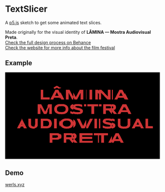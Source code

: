 # TextSlicer

A [p5.js](https://p5js.org/) sketch to get some animated text slices.  

Made originally for the visual identity of **LÂMINA — Mostra Audiovisual Preta**.  
[Check the full design process on Behance](https://www.behance.net/gallery/122884567/LAMINA-Mostra-Audiovisual-Preta)  
[Check the website for more info about the film festival](http://www.mostralamina.com.br)  

## Example  

![LÂMINA — Mostra Audiovisual Preta](./examples/lm-ani-800.gif "LÂMINA — Mostra Audiovisual Preta")

## Demo  

[werls.xyz](http://werls.xyz/demos/text-slicer)  
<!-- [OpenProcessing](https://openprocessing.org/sketch/1217904) -->

